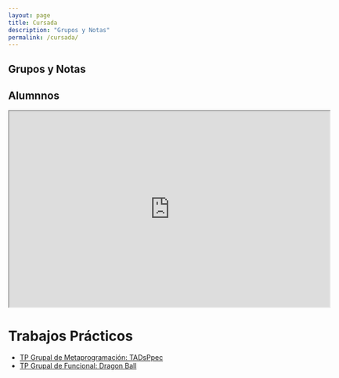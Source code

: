 ```yaml
---
layout: page
title: Cursada
description: "Grupos y Notas"
permalink: /cursada/
---
```


## Grupos y Notas

## Alumnnos

<iframe style="width: 130%; height: 400px"
  src="https://docs.google.com/spreadsheets/d/1o-jz5t9t2i5cOBWx8bb0bwd5_j3m77UO-DoHPIcs-zM/pubhtml?&amp;widget=true&amp;headers=false">
</iframe>

# Trabajos Prácticos
- [TP Grupal de Metaprogramación: TADsPpec](https://docs.google.com/document/d/1WrVDh6wCzBG2GrlapJSnrSn6J4TpcF_E6iOQJ7Ppr6U/pub)
- [TP Grupal de Funcional: Dragon Ball](https://docs.google.com/document/d/1lHviZiSElbpv3emRM--i5LuPkDUz-7YNdmS-Biv_s0s/pub)
